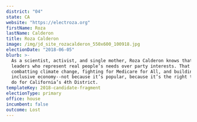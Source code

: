 ```yaml
---
district: "04"
state: CA
website: "https://electroza.org"
firstName: Roza
lastName: Calderon
title: Roza Calderon
image: /img/jd_site_rozacalderon_550x600_100918.jpg
electionDate: "2018-06-05"
blurb: >-
  As a scientist, activist, and single mother, Roza Calderon knows that we need
  leaders who represent real people’s needs over party interests. That means
  combatting climate change, fighting for Medicare for All, and building an
  inclusive economy--not because it’s popular, because it’s the right thing to
  do for California’s 4th District.
templateKey: 2018-candidate-fragment
electionType: primary
office: house
incumbent: false
outcome: Lost
---
```

